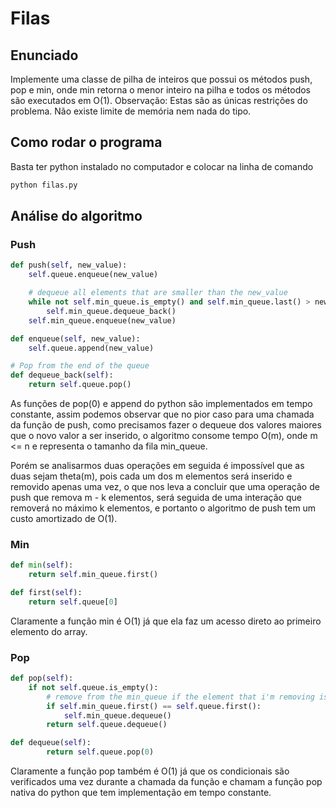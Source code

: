 # Filas

## Enunciado

Implemente uma classe de pilha de inteiros que possui os métodos push​, pop​ e min​, onde min​ retorna o menor inteiro na pilha e todos​ os métodos são executados em O(1)​.
Observação:​ Estas são as únicas restrições do problema. Não existe limite de memória nem nada do tipo.

## Como rodar o programa

Basta ter python instalado no computador e colocar na linha de comando
```bash
python filas.py
```


## Análise do algoritmo

### Push
```python
def push(self, new_value):
	self.queue.enqueue(new_value)

	# dequeue all elements that are smaller than the new_value
	while not self.min_queue.is_empty() and self.min_queue.last() > new_value:
		self.min_queue.dequeue_back()
	self.min_queue.enqueue(new_value)

def enqueue(self, new_value):
	self.queue.append(new_value)

# Pop from the end of the queue
def dequeue_back(self):
	return self.queue.pop()
```
As funções de pop(0) e append do python são implementados em tempo constante, assim podemos observar que no pior caso para uma chamada da função de push, como precisamos fazer o dequeue dos valores maiores que o novo valor a ser inserido, o algoritmo consome tempo O(m), onde m <= n e representa o tamanho da fila min_queue.

Porém se analisarmos duas operações em seguida é impossível que as duas sejam theta(m), pois cada um dos m elementos será inserido e removido apenas uma vez, o que nos leva a concluir que uma operação de push que remova m - k elementos, será seguida de uma interação que removerá no máximo k elementos, e portanto o algoritmo de push tem um custo amortizado de O(1).

### Min

```python
def min(self):
	return self.min_queue.first()

def first(self):
	return self.queue[0]
```
Claramente a função min é O(1) já que ela faz um acesso direto ao primeiro elemento do array.


### Pop

```python
def pop(self):
	if not self.queue.is_empty():
		# remove from the min_queue if the element that i'm removing is the minimum 
		if self.min_queue.first() == self.queue.first():
			self.min_queue.dequeue()
		return self.queue.dequeue()

def dequeue(self):
    	return self.queue.pop(0)
```
Claramente a função pop também é O(1) já que os condicionais são verificados uma vez durante a chamada da função e chamam a função pop nativa do python que tem implementação em tempo constante.
